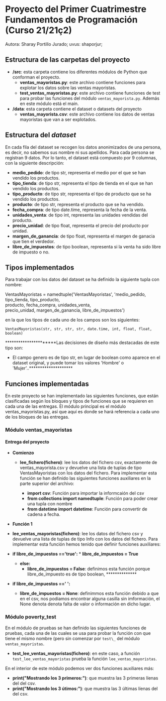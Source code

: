 # Proyecto del Primer Cuatrimestre Fundamentos de Programación (Curso  21/21ç2)
Autora: Sharay Portillo Jurado;   uvus: shaporjur;

## Estructura de las carpetas del proyecto

* **/src**: esta carpeta contiene los diferentes módulos de Python que conforman el proyecto.
    * **ventas_mayoristas.py**: este archivo contiene funciones para explotar los datos sobre las ventas mayoristas.
    * **test_ventas_mayoristas.py**: este archivo contiene funciones de test para probar las funciones del módulo `ventas_mayorista.py`. Además en este módulo está el main.
* **/data**: esta carpeta contiene el dataset o datasets del proyecto
    * **ventas_mayorista.csv**: este archivo contiene los datos de ventas mayoristas que van a ser explotados.

## Estructura del *dataset*

En cada fila del dataset se recogen los datos anonimizados de una persona, es decir, no sabemos sus nombre ni sus apellidos. Para cada persona se registran 9 datos. Por lo tanto, el dataset está compuesto por 9 columnas, con la siguiente descripción:

* **medio_pedido**: de tipo str, representa el medio por el que se han vendido los productos.
* **tipo_tienda**: de tipo str, representa el tipo de tienda en el que se han vendido los productos.
* **tipo_producto**: de tipo str, representa el tipo de producto que se ha vendido los productos.
* **producto**: de tipo str, representa el producto que se ha vendido.
* **fecha_compra**: de tipo date.time, representa la fecha de la venta.
* **unidades_venta**: de tipo int, representa las unidades vendidas del producto.
* **precio_unidad**: de tipo float, representa el precio del producto por unidad.
* **margen_de_ganancia**: de tipo float, representa el margen de ganacia que tien el verdedor.
* **libre_de_impuestos**: de tipo boolean, representa si la venta ha sido libre de impuesto o no.

## Tipos implementados

Para trabajar con los datos del dataset se ha definido la siguiente tupla con nombre:

VentasMayoristas =  namedtuple('VentasMayoristas', 'medio_pedido, tipo_tienda, tipo_producto, \
                            producto, fecha_compra, unidades_venta, \
                            precio_unidad, margen_de_ganancia, libre_de_impuestos')

en la que los tipos de cada uno de los campos son los siguientes:

`VentasMayoristas(str, str, str, str, date.time, int, float, float, boolean)`

**********************Las decisiones de diseño más destacadas de este tipo son:
* El campo genero es de tipo str, en lugar de boolean como aparece en el dataset original, y puede tomar los valores 'Hombre' o 'Mujer'..********************

## Funciones implementadas

En este proyecto se han implementado las siguientes funciones, que están clasificadas según los bloques y tipos de funciones que se requieren en cada una de las entregas.
El módulo principal es el módulo ventas_mayoristas.py, así que aquí es donde se hará referencia a cada uno de los bloques de las entregas.

### Módulo ventas_mayoristas

#### Entrega del proyecto

* **Comienzo**  
  * **lee_fichero(fichero)**: lee los datos del fichero csv, exactamente de ventas_mayorista.csv y devuelve una lista de tuplas de tipo VentasMayoristas con los datos del fichero. Para implementar esta función se han definido las siguientes funciones auxiliares en la parte superior del archivo:

    * **import csv**: Función para importar la informcaión del csv
    * **from collections import namedtuple**: Función para poder crear una tupla con nombre
    * **from datetime import datetime**: Función para convertir de cadena a fecha.   


 * **Función 1**

  * **lee_ventas_mayoristas(fichero)**:  lee los datos del fichero csv y devuelve una lista de tuplas de tipo Info con los datos del fichero. Para implementar esta función hemos tenido que definir funciones auxiliares:


  * **if libre_de_impuestos =='true':**
        * **libre_de_impuestos = True**
    * **else:**
        * **libre_de_impuestos = False**: definimos esta función porque libre_de_impuesto es de tipo boolean, **************

   * **if libre_de_impuestos ==' ':**
        * **libre_de_impuestos = None**: definimmos esta función debido a que en el csv, nos podiamos encontrar alguna casilla sin imformación, el None denota denota falta de valor o información en dicho lugar.


 ### Módulo poverty_test

En el módulo de pruebas se han definido las siguientes funciones de pruebas, cada una de las cuales se usa para probar la función con que tiene el mismo nombre (pero sin comenzar por `test\_` del módulo `ventas_mayoristas`. 

* **test_lee_ventas_mayoristas(fichero)**: en este caso, a función `test_lee_ventas_mayoristas` prueba la función `lee_ventas_mayoristas`.

En el interior de este módulo podemos ver dos funciones auxiliares más:

 * **print("Mostrando los 3 primeros:")**: que muestra las 3 primeras líenas del del csv.
 * **print("Mostrando los 3 útimos:")**: que muestra las 3 últimas líenas del del csv.

